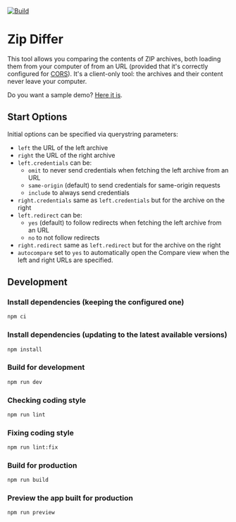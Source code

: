 [![Build](https://github.com/mlocati/zip-differ/actions/workflows/build.yml/badge.svg)](https://github.com/mlocati/zip-differ/actions/workflows/build.yml)

# Zip Differ

This tool allows you comparing the contents of ZIP archives, both loading them from your computer of from an URL (provided that it's correctly configured for [CORS](https://developer.mozilla.org/en-US/docs/Web/HTTP/CORS)).
It's a client-only tool: the archives and their content never leave your computer.

Do you want a sample demo? [Here it is](https://mlocati.github.io/zip-differ/?left=sample-data/a.zip&right=sample-data/b.zip).

## Start Options

Initial options can be specified via querystring parameters:

- `left` the URL of the left archive
- `right` the URL of the right archive
- `left.credentials` can be:
  - `omit` to never send credentials when fetching the left archive from an URL
  - `same-origin` (default) to send credentials for same-origin requests
  - `include` to always send credentials
- `right.credentials` same as `left.credentials` but for the archive on the right
- `left.redirect` can be:
  - `yes` (default) to follow redirects when fetching the left archive from an URL
  - `no` to not follow redirects
- `right.redirect` same as `left.redirect` but for the archive on the right
- `autocompare` set to `yes` to automatically open the Compare view when the left and right URLs are specified.

## Development

### Install dependencies (keeping the configured one)

```sh
npm ci
```

### Install dependencies (updating to the latest available versions)

```sh
npm install
```

### Build for development

```sh
npm run dev
```

### Checking coding style

```sh
npm run lint
```

### Fixing coding style

```sh
npm run lint:fix
```

### Build for production

```sh
npm run build
```

### Preview the app built for production

```sh
npm run preview
```
